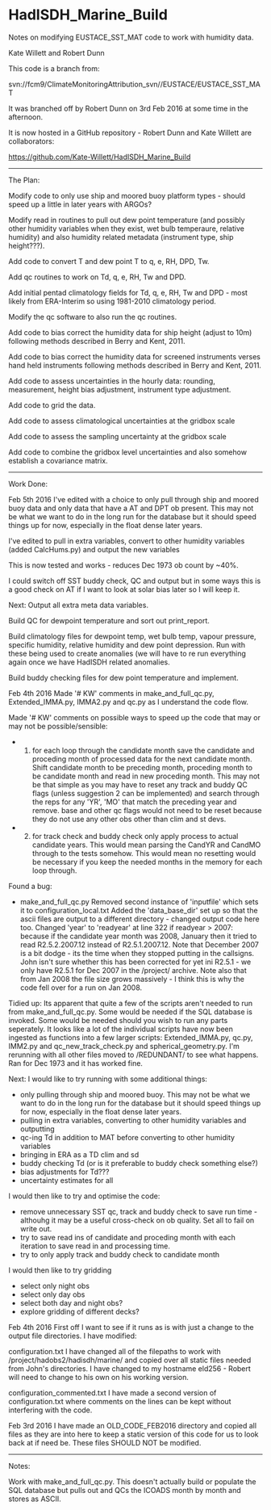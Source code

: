 # HadISDH_Marine_Build

Notes on modifying EUSTACE_SST_MAT code to work with humidity data.

Kate Willett and Robert Dunn

This code is a branch from:

svn://fcm9/ClimateMonitoringAttribution_svn//EUSTACE/EUSTACE_SST_MAT 

It was branched off by Robert Dunn on 3rd Feb 2016 at some time in the
afternoon.

It is now hosted in a GitHub repository - Robert Dunn and Kate Willett are
collaborators:

https://github.com/Kate-Willett/HadISDH_Marine_Build

******************************************************************
The Plan:

Modify code to only use ship and moored buoy platform types - should speed up a little in later years with ARGOs?

Modify read in routines to pull out dew point temperature (and possibly other
humidity variables when they exist, wet bulb temperaure, relative humidity) and
also humidity related metadata (instrument type, ship height???). 

Add code to convert T and dew point T to q, e, RH, DPD, Tw.

Add qc routines to work on Td, q, e, RH, Tw and DPD.

Add initial pentad climatology fields for Td, q, e, RH, Tw and DPD - most likely from
ERA-Interim so using 1981-2010 climatology period.

Modify the qc software to also run the qc routines.

Add code to bias correct the humidity data for ship height (adjust to 10m)
following methods described in Berry and Kent, 2011.

Add code to bias correct the humidity data for screened instruments verses hand
held instruments following methods described in Berry and Kent, 2011.

Add code to assess uncertainties in the hourly data: rounding, measurement,
height bias adjustment, instrument type adjustment.

Add code to grid the data.

Add code to assess climatological uncertainties at the gridbox scale

Add code to assess the sampling uncertainty at the gridbox scale

Add code to combine the gridbox level uncertainties and also somehow establish a
covariance matrix.

******************************************************************
Work Done:

Feb 5th 2016
I've edited with a choice to only pull through ship and moored buoy data and
only data that have a AT and DPT ob present. This 
may not be what we want to do in the long run for the database but it should speed things up for now,
especially in the float dense later years.

I've edited to pull in extra variables, convert to other humidity variables 
(added CalcHums.py) and output the new variables

This is now tested and works - reduces Dec 1973 ob count by ~40%. 

I could switch off SST buddy check, QC and output but in some ways this is a
good check on AT if I want to look at solar bias later so I will keep it.

Next:
Output all extra meta data variables.

Build QC for dewpoint temperature and sort out print_report.

Build climatology files for dewpoint temp, wet bulb temp, vapour pressure,
specific humidity, relative humidity and dew point depression. Run with these
being used to create anomalies (we will have to re run everything again once we
have HadISDH related anomalies.

Build buddy checking files for dew point temperature and implement.


Feb 4th 2016
Made '# KW' comments in make_and_full_qc.py, Extended_IMMA.py, IMMA2.py and
qc.py as I understand the code flow.

Made '# KW' comments on possible ways to speed up the code that may or may not
be possible/sensible:
 - 1) for each loop through the candidate month save the candidate and proceding
 month of processed data for the next candidate month. Shift candidate month to
 be preceding month, proceding month to be candidate month and read in new
 proceding month. This may not be that simple as you may have to reset any track
 and buddy QC flags (unless suggestion 2 can be implemented) and search through the reps for
 any 'YR', 'MO' that match the preceding year and remove. base and other qc
 flags would not need to be reset because they do not use any other obs other
 than clim and st devs.
 - 2) for track check and buddy check only apply process to actual candidate
 years. This would mean parsing the CandYR and CandMO through to the tests
 somehow. This would mean no resetting would be necessary if you keep the needed
 months in the memory for each loop through.

Found a bug:
 - make_and_full_qc.py
 Removed second instance of 'inputfile' which sets it to
 configuration_local.txt
 Added the 'data_base_dir' set up so that the ascii files are output to a
 different directory - changed output code here too.
 Changed 'year' to 'readyear' at line 322 if readyear > 2007: because if the
 candidate year month was 2008, January then it tried to read R2.5.2.2007.12
 instead of R2.5.1.2007.12.
 Note that December 2007 is a bit dodge - its the time when they stopped putting
 in the callsigns. John isn't sure whether this has been corrected for yet ini
 R2.5.1 - we only have R2.5.1 for Dec 2007 in the /project/ archive.
 Note also that from Jan 2008 the file size grows massively - I think this is
 why the code fell over for a run on Jan 2008.
 
Tidied up:
 Its apparent that quite a few of the scripts aren't needed to run from
 make_and_full_qc.py. Some would be needed if the SQL database is invoked. Some
 would be needed should you wish to run any parts seperately. It looks like a
 lot of the individual scripts have now been ingested as functions into a few
 larger scripts: Extended_IMMA.py, qc.py, IMM2.py and qc_new_track_check.py and
 spherical_geometry.py. I'm rerunning with all other files moved to /REDUNDANT/
 to see what happens.
 Ran for Dec 1973 and it has worked fine.
 
Next:
 I would like to try running with some additional things:
 - only pulling through ship and moored buoy. This may not be what we want to do
 in the long run for the database but it should speed things up for now,
 especially in the float dense later years.
 - pulling in extra variables, converting to other humidity variables and
 outputting
 - qc-ing Td in addition to MAT before converting to other humidity variables
 - bringing in ERA as a TD clim and sd
 - buddy checking Td (or is it preferable to buddy check something else?)
 - bias adjustments for Td???
 - uncertainty estimates for all
 
 I would then like to try and optimise the code:
 - remove unnecessary SST qc, track and buddy check to save run time - althouhg it may be a useful
 cross-check on ob quality. Set all to fail on write out.
 - try to save read ins of candidate and proceding month with each iteration to
 save read in and processing time.
 - try to only apply track and buddy check to candidate month
 
 I would then like to try gridding
 - select only night obs
 - select only day obs
 - select both day and night obs?
 - explore gridding of different decks?

Feb 4th 2016
First off I want to see if it runs as is with just a change to the output file
directories. I have modified:

configuration.txt
I have changed all of the filepaths to work with
/project/hadobs2/hadisdh/marine/ and copied over all static files needed from
John's directories. I have changed to my hostname eld256 - Robert will need to
change to his own on his working version.

configuration_commented.txt
I have made a second version of configuration.txt where comments on the lines
can be kept without interfering with the code.


Feb 3rd 2016
I have made an OLD_CODE_FEB2016 directory and copied all files as they are into here to
keep a static version of this code for us to look back at if need be. These
files SHOULD NOT be modified.


******************************************************************
Notes:

Work with make_and_full_qc.py. This doesn't actually build or populate the SQL
database but pulls out and QCs the ICOADS month by month and stores as ASCII.
